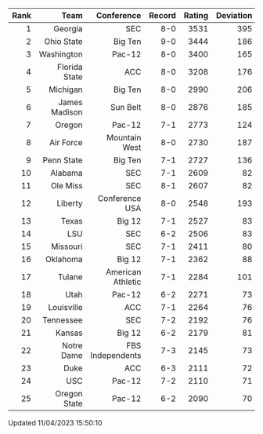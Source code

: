 | Rank  | Team                 | Conference           | Record   | Rating | Deviation |
| ---:  | ---:                 | ---:                 | ---:     | ---:   | ---:      |
| 1     | Georgia              | SEC                  | 8-0      | 3531   | 395       |
| 2     | Ohio State           | Big Ten              | 9-0      | 3444   | 186       |
| 3     | Washington           | Pac-12               | 8-0      | 3400   | 165       |
| 4     | Florida State        | ACC                  | 8-0      | 3208   | 176       |
| 5     | Michigan             | Big Ten              | 8-0      | 2990   | 206       |
| 6     | James Madison        | Sun Belt             | 8-0      | 2876   | 185       |
| 7     | Oregon               | Pac-12               | 7-1      | 2773   | 124       |
| 8     | Air Force            | Mountain West        | 8-0      | 2730   | 187       |
| 9     | Penn State           | Big Ten              | 7-1      | 2727   | 136       |
| 10    | Alabama              | SEC                  | 7-1      | 2609   | 82        |
| 11    | Ole Miss             | SEC                  | 8-1      | 2607   | 82        |
| 12    | Liberty              | Conference USA       | 8-0      | 2548   | 193       |
| 13    | Texas                | Big 12               | 7-1      | 2527   | 83        |
| 14    | LSU                  | SEC                  | 6-2      | 2506   | 83        |
| 15    | Missouri             | SEC                  | 7-1      | 2411   | 80        |
| 16    | Oklahoma             | Big 12               | 7-1      | 2362   | 88        |
| 17    | Tulane               | American Athletic    | 7-1      | 2284   | 101       |
| 18    | Utah                 | Pac-12               | 6-2      | 2271   | 73        |
| 19    | Louisville           | ACC                  | 7-1      | 2264   | 76        |
| 20    | Tennessee            | SEC                  | 7-2      | 2192   | 76        |
| 21    | Kansas               | Big 12               | 6-2      | 2179   | 81        |
| 22    | Notre Dame           | FBS Independents     | 7-3      | 2145   | 73        |
| 23    | Duke                 | ACC                  | 6-3      | 2111   | 72        |
| 24    | USC                  | Pac-12               | 7-2      | 2110   | 71        |
| 25    | Oregon State         | Pac-12               | 6-2      | 2090   | 70        |

Updated 11/04/2023 15:50:10
